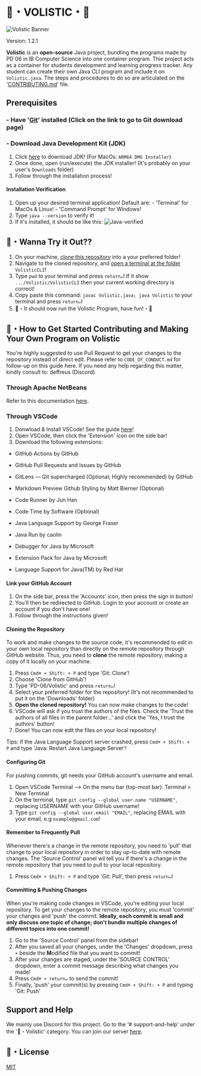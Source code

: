 # 🎉・VOLISTIC・🎊

![Volistic Banner](https://github.com/PD-06/Volgion/assets/147963726/2f5450eb-fa90-4a58-9f76-e2911f7f7ce9)

Version: 1.2.1

**Volistic** is an **open-source** Java project, bundling the programs made by PD\`06 in IB Computer Science into one container program. Thie project acts as a container for students development and learning progress tracker. Any student can create their own Java CLI program and include it on `Volistic.java`. The steps and procedures to do so are articulated on the '[CONTRIBUTING.md](https://github.com/PD-06/Volistic/blob/main/CONTRIBUTING.md)' file.

## Prerequisites

### - Have '[Git](https://git-scm.com/downloads)' installed (Click on the link to go to Git download page)

### - Download Java Development Kit (JDK)

1. Click [here](https://www.oracle.com/java/technologies/downloads/) to download JDK! (For MacOs: `ARM64 DMG Installer`)
2. Once done, open (run/execute) the JDK installer! (It's probably on your user's `Downloads` folder)
3. Follow through the installation process!

#### Installation Verification

1. Open up your desired terminal application! Default are:
       - 'Terminal' for MacOs & Linux!
       - 'Command Prompt' for Windows!
2. Type `java --version` to verify it!
3. If it's installed, it should be like this:
![Java-verified](https://github.com/DeffreusTheda/ComSci/assets/147963726/752f5d49-01cf-4f87-be2a-33838d471b06)

## 🍎・Wanna Try it Out??

1. On your machine, [clone this repository](https://docs.github.com/en/repositories/creating-and-managing-repositories/cloning-a-repository) into a your preferred folder!
2. Navigate to the cloned repository, and [open a terminal at the folder](https://www.google.com/search?client=opera-gx&q=opening+a+terminal+at+a+folder&sourceid=opera&ie=UTF-8&oe=UTF-8) `VolisticCLI`!
3. Type `pwd` to your terminal and press `return↵`! If it show `.../Volistic/VolisticCLI` then your current working directory is correct!
4. Copy paste this command: `javac Volistic.java; java Volistic` to your terminal and press `return↵`!
5. 🎉・It should now run the Volistic Program, have fun!・🎊

## 🎁・How to Get Started Contributing and Making Your Own Program on Volistic

You're highly suggested to use Pull Request to get your changes to the repository instead of direct edit. Please refer to `CODE_OF_CONDUCT.md` for follow-up on this guide here. If you need any help regarding this matter, kindly consult to: deffreus (Discord)

### Through Apache NetBeans

Refer to this documentation [here](https://netbeans.apache.org/tutorial/main/kb/docs/ide/git/).

### Through VSCode

1. Donwload & Install VSCode! See the guide [here](https://www.youtube.com/watch?v=U5swA1GRJ18)!
2. Open VSCode, then click the 'Extension' icon on the side bar!
3. Download the following extensions:

- GitHub Actions by GitHub
- GitHub Pull Requests and Issues by GitHub
- GitLens — Git supercharged (Optional; Highly recommended) by GitHub
- Markdown Preview Github Styling by Matt Bierner (Optional)
- Code Runner by Jun Han
- Code Time by Software (Optional)

- Java Language Support by George Fraser
- Java Run by caolin
- Debugger for Java by Microsoft
- Extension Pack for Java by Microsoft
- Language Support for Java(TM) by Red Hat

#### Link your GitHub Account

1. On the side bar, press the 'Accounts' icon, then press the sign in button!
2. You'll then be redirected to GitHub. Login to your account or create an account if you don't have one!
3. Follow through the instructions given!

#### Cloning the Repository

To work and make changes to the source code, it's recommended to edit in your own local repository than directly on the remote repository through GitHub website. Thus, you need to **clone** the remote repository, making a copy of it locally on your machine.

1. Press `Cmd⌘ + Shift⇧ + P` and type 'Git: Clone'!
2. Choose 'Clone from GitHub'!
3. Type 'PD-06/Volistic' and press `return↵`!
4. Select your preferred folder for the repository! (It's not recommended to put it on the 'Downloads' folder)
5. **Open the cloned repository!** You can now make changes to the code!
6. VSCode will ask if you trust the authors of the files. Check the 'Trust the authors of all files in the parent folder...' and click the 'Yes, I trust the authors' button!
7. Done! You can now edit the files on your local repository!

Tips: if the Java Language Support server crashed, press `Cmd⌘ + Shift⇧ + P` and type 'Java: Restart Java Language Server'!

#### Configuring Git

For pushing commits, git needs your GitHub account's username and email.

1. Open VSCode Terminal --> On the menu bar (top-most bar): Terminal > New Terminal
2. On the terminal, type `git config --global user.name "USERNAME"`, replacing USERNAME with your GitHub username!
3. Type `git config --global user.email "EMAIL"`, replacing EMAIL with your email, e.g `example@gmail.com`!

#### Remember to Frequently Pull

Whenever there's a change in the remote repository, you need to 'pull' that change to your local repository in order to stay up-to-date with remote changes. The 'Source Control' panel wil tell you if there's a change in the remote repository that you need to pull to your local repository.

1. Press `Cmd⌘ + Shift⇧ + P` and type 'Git: Pull', then press `return↵`!

#### Committing & Pushing Changes

When you're making code changes in VSCode, you're editing your local repository. To get your changes to the remote repository, you must 'commit' your changes and 'push' the commit. **Ideally, each commit is small and only discuss one topic of change; don't bundle multiple changes of different topics into one commit!**

1. Go to the 'Source Control' panel from the sidebar!
2. After you saved all your changes, under the 'Changes' dropdown, press `+` beside the **M**odified file that you want to commit!
3. After your changes are staged, under the 'SOURCE CONTROL' dropdown, enter a commit message describing what changes you made!
4. Press `Cmd⌘ + return↵` to send the commit!
5. Finally, 'push' your commit(s) by pressing `Cmd⌘ + Shift⇧ + P` and typing 'Git: Push'

## Support and Help

We mainly use Discord for this project. Go to the '# support-and-help' under the '🎁・Volistic' category. You can join our server [here](https://discord.gg/SwycRcrXwC).

## 🪪・License

[MIT](https://choosealicense.com/licenses/mit/)
